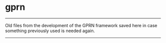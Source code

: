 # gprn


-------------------------


Old files from the development of the GPRN framework saved here in case something previously used is needed again.


-------------------------


